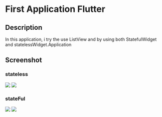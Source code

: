 # First Application Flutter

## Description
In this application, i try the use ListView and by using both StatefulWidget and statelessWidget.Application

## Screenshot

### stateless
![](./capture/stateLessAndroid.png)
![](./capture/stateLessIOS.png)
### stateFul
![](./capture/stateFulAndriod.png)
![](./capture/stateFulIOS.png)